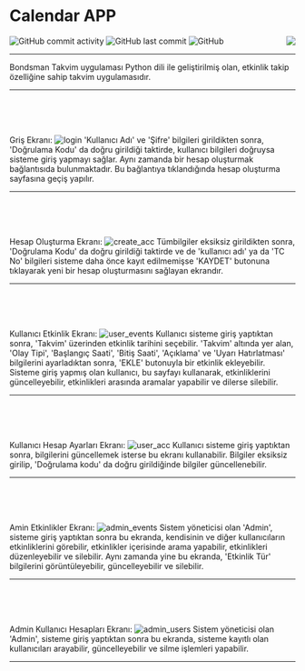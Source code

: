 # Calendar APP
<div align="left" width="100%">
<img alt="GitHub commit activity" src="https://img.shields.io/github/commit-activity/w/oncado86/calendar_app?label=Commit%20Activity&style=plastic">
<img alt="GitHub last commit" src="https://img.shields.io/github/last-commit/oncado86/calendar_app?label=Last%20Commit&style=plastic">
<img alt="GitHub" src="https://img.shields.io/github/license/oncado86/calendar_app?label=License&style=plastic">
<img align="right" src="https://visitor-badge.laobi.icu/badge?page_id=oncado86.calendar_app&right_color=lightgrey&format=true&left_text=My%20Page%20Visitors">
</div>
<hr>
Bondsman Takvim uygulaması Python dili ile geliştirilmiş olan, etkinlik takip özelliğine sahip takvim uygulamasıdır.
<hr><br><br><br>


Griş Ekranı:
![login](https://user-images.githubusercontent.com/77399565/236628120-a3141ea2-c113-48d0-84c4-9fdad7dd8218.png)
'Kullanıcı Adı' ve 'Şifre' bilgileri girildikten sonra, 'Doğrulama Kodu' da doğru girildiği taktirde, kullanıcı bilgileri doğruysa sisteme giriş yapmayı sağlar. Aynı zamanda bir hesap oluşturmak bağlantısıda bulunmaktadır. Bu bağlantıya tıklandığında hesap oluşturma sayfasına geçiş yapılır. <hr><br><br><br>

Hesap Oluşturma Ekranı:
![create_acc](https://user-images.githubusercontent.com/77399565/236628119-48d7d5c0-bf7e-4a76-8aee-e892e1d2c381.png)
Tümbilgiler eksiksiz girildikten sonra, 'Doğrulama Kodu' da doğru girildiği taktirde ve de 'kullanıcı adı' ya da 'TC No' bilgileri sisteme daha önce kayıt edilmemişse 'KAYDET' butonuna tıklayarak yeni bir hesap oluşturmasını sağlayan ekrandır. <hr><br><br><br>

Kullanıcı Etkinlik Ekranı:
![user_events](https://user-images.githubusercontent.com/77399565/236628123-6272aeaf-db8b-4271-8cdc-5491d6226254.png)
Kullanıcı sisteme giriş yaptıktan sonra, 'Takvim' üzerinden etkinlik tarihini seçebilir. 'Takvim' altında yer alan, 'Olay Tipi', 'Başlangıç Saati', 'Bitiş Saati', 'Açıklama' ve 'Uyarı Hatırlatması' bilgilerini ayarladıktan sonra, 'EKLE' butonuyla bir etkinlik ekleyebilir. Sisteme giriş yapmış olan kullanıcı, bu sayfayı kullanarak, etkinliklerini güncelleyebilir, etkinlikleri arasında aramalar yapabilir ve dilerse silebilir. <hr><br><br><br>

Kullanıcı Hesap Ayarları Ekranı:
![user_acc](https://user-images.githubusercontent.com/77399565/236628121-a3e138b9-4eff-4c31-9298-7cfe1949582d.png)
Kullanıcı sisteme giriş yaptıktan sonra, bilgilerini güncellemek isterse bu ekranı kullanabilir. Bilgiler eksiksiz girilip, 'Doğrulama kodu' da doğru girildiğinde bilgiler güncellenebilir. <hr><br><br><br>

Amin Etkinlikler Ekranı:
![admin_events](https://user-images.githubusercontent.com/77399565/236628114-544a88e1-7230-4dca-aa42-fffb76c29858.png)
Sistem yöneticisi olan 'Admin', sisteme giriş yaptıktan sonra bu ekranda, kendisinin ve diğer kullanıcıların etkinliklerini görebilir, etkinlikler içerisinde arama yapabilir, etkinlikleri düzenleyebilir ve silebilir. Aynı zamanda yine bu ekranda, 'Etkinlik Tür' bilgilerini görüntüleyebilir, güncelleyebilir ve silebilir. <hr><br><br><br>

Admin Kullanıcı Hesapları Ekranı:
![admin_users](https://user-images.githubusercontent.com/77399565/236628117-2254d01e-04a1-4d79-8233-c9aa4e6567ac.png)
Sistem yöneticisi olan 'Admin', sisteme giriş yaptıktan sonra bu ekranda, sisteme kayıtlı olan kullanıcıları arayabilir, güncelleyebilir ve silme işlemleri yapabilir. <hr><br><br><br>
